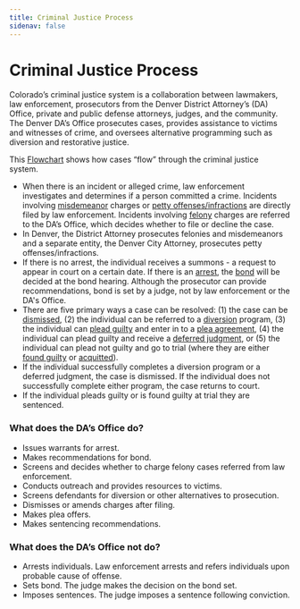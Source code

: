 ```yaml
---
title: Criminal Justice Process
sidenav: false
---
```

# <a name="CJ Process"></a>Criminal Justice Process

Colorado’s criminal justice system is a collaboration between lawmakers, law enforcement, prosecutors from the Denver District Attorney’s (DA) Office, private and public defense attorneys, judges, and the community. The Denver DA’s Office prosecutes cases, provides assistance to victims and witnesses of crime, and oversees alternative programming such as diversion and restorative justice.

This  <a href='https://drive.google.com/file/d/10HwZcGTyM-EVg8tFvGdS-QcpV86kmSNg/view?usp=sharing'> Flowchart</a> shows how cases “flow” through the criminal justice system. 

* When there is an incident or alleged crime, law enforcement investigates and determines if a person committed a crime. Incidents involving <a href="/technical-notes#misdemeanor">misdemeanor</a> charges or <a href="/technical-notes#petty">petty offenses/infractions</a> are directly filed by law enforcement. Incidents involving <a href="/technical-notes#felony">felony</a> charges are referred to the DA’s Office, which decides whether to file or decline the case. 
* In Denver, the District Attorney prosecutes felonies and misdemeanors and a separate entity, the Denver City Attorney, prosecutes petty offenses/infractions.  
* If there is no arrest, the individual receives a summons - a request to appear in court on a certain date. If there is an <a href="/technical-notes#arrest">arrest</a>, the <a href="/technical-notes#bail">bond</a> will be decided at the bond hearing. Although the prosecutor can provide recommendations, bond is set by a judge, not by law enforcement or the DA's Office. 
* There are five primary ways a case can be resolved: (1) the case can be <a href="/technical-notes#dismissed">dismissed</a>, (2) the individual can be referred to a <a href="/technical-notes#diversion">diversion</a> program, (3) the individual can <a href="/technical-notes#pleadguilty">plead guilty</a> and enter in to a <a href="/technical-notes#pleaagreement">plea agreement</a>, (4) the individual can plead guilty and receive a <a href="/technical-notes#deferred">deferred judgment</a>, or (5) the individual can plead not guilty and go to trial (where they are either <a href="/technical-notes#foundguilty">found guilty</a> or <a href="/technical-notes#acquitted">acquitted</a>).
* If the individual successfully completes a diversion program or a deferred judgment, the case is dismissed. If the individual does not successfully complete either program, the case returns to court. 
* If the individual pleads guilty or is found guilty at trial they are sentenced.

### What does the DA’s Office do?

* Issues warrants for arrest. 
* Makes recommendations for bond.
* Screens and decides whether to charge felony cases referred from law enforcement.
* Conducts outreach and provides resources to victims.
* Screens defendants for diversion or other alternatives to prosecution.
* Dismisses or amends charges after filing.
* Makes plea offers.
* Makes sentencing recommendations.

### What does the DA’s Office not do?

* Arrests individuals. Law enforcement arrests and refers individuals upon probable cause of offense.
* Sets bond. The judge makes the decision on the bond set. 
* Imposes sentences. The judge imposes a sentence following conviction.